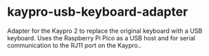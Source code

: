 # kaypro-usb-keyboard-adapter
Adapter for the Kaypro 2 to replace the original keyboard with a USB keyboard. Uses the Raspberry Pi Pico as a USB host and for serial communication to the RJ11 port on the Kaypro..
